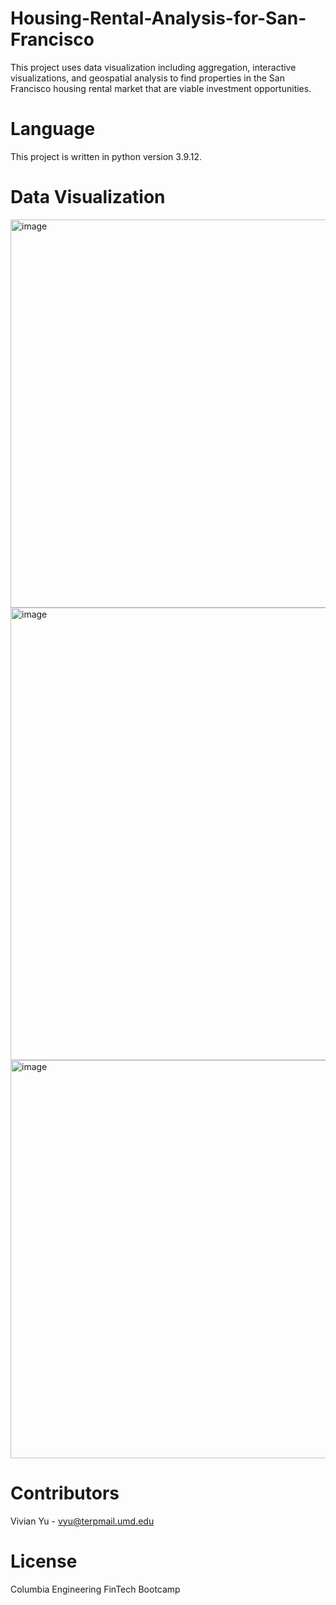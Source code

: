 # Housing-Rental-Analysis-for-San-Francisco

This project uses data visualization including aggregation, interactive visualizations, and geospatial analysis to find properties in the San Francisco housing rental market that are viable investment opportunities.

# Language

This project is written in python version 3.9.12.

# Data Visualization


<img width="621" alt="image" src="https://user-images.githubusercontent.com/107157533/202869498-ddb69647-d268-4da1-a75d-584680a86cad.png">

<img width="724" alt="image" src="https://user-images.githubusercontent.com/107157533/202869547-5272fe8f-bef3-4e4e-a851-e1a15c97c7b3.png">

<img width="637" alt="image" src="https://user-images.githubusercontent.com/107157533/202869562-b9b371d0-08fa-480b-ab47-1f402fb06c3a.png">

# Contributors

Vivian Yu - vyu@terpmail.umd.edu

# License

Columbia Engineering FinTech Bootcamp
